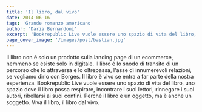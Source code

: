 ```yaml
---
title: 'Il libro, dal vivo'
date: 2014-06-16
tags: 'Grande romanzo americano'
author: 'Daria Bernardoni'
excerpt: 'Bookrepublic Live vuole essere uno spazio di vita del libro, uno spazio dove il libro possa respirare, incontrare i suoi lettori, rinnegare i suoi autori, ribellarsi ai suoi confini. Perché il libro è un oggetto, ma è anche un soggetto.'
page_cover_image: '/images/post/bastian.jpg'
---
```

Il libro non è solo un prodotto sulla landing page di un ecommerce, nemmeno se esiste solo in digitale. 
Il libro è lo snodo di transito di un percorso che lo attraversa e lo oltrepassa, l'asse di innumerevoli relazioni, se vogliamo dirlo con Borges. Il libro è vivo se entra a far parte della nostra esperienza. 
Bookrepublic Live vuole essere uno spazio di vita del libro, uno spazio dove il libro possa respirare, incontrare i suoi lettori, rinnegare i suoi autori, ribellarsi ai suoi confini. Perché il libro è un oggetto, ma è anche un soggetto. Viva il libro, il libro dal vivo. 